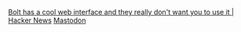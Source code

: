 
[Bolt has a cool web interface and they really don't want you to use it | Hacker News](https://news.ycombinator.com/item?id=31797992)
[Mastodon](https://toot.kuba-orlik.name/@kuba/108503475480137792)
